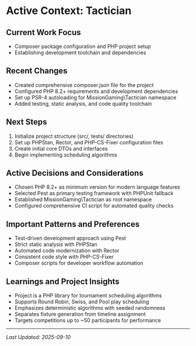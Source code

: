 # Active Context: Tactician

## Current Work Focus
- Composer package configuration and PHP project setup
- Establishing development toolchain and dependencies

## Recent Changes
- Created comprehensive composer.json file for the project
- Configured PHP 8.2+ requirements and development dependencies
- Set up PSR-4 autoloading for MissionGaming\Tactician namespace
- Added testing, static analysis, and code quality toolchain

## Next Steps
1. Initialize project structure (src/, tests/ directories)
2. Set up PHPStan, Rector, and PHP-CS-Fixer configuration files
3. Create initial core DTOs and interfaces
4. Begin implementing scheduling algorithms

## Active Decisions and Considerations
- Chosen PHP 8.2+ as minimum version for modern language features
- Selected Pest as primary testing framework with PHPUnit fallback
- Established MissionGaming\Tactician as root namespace
- Configured comprehensive CI script for automated quality checks

## Important Patterns and Preferences
- Test-driven development approach using Pest
- Strict static analysis with PHPStan
- Automated code modernization with Rector
- Consistent code style with PHP-CS-Fixer
- Composer scripts for developer workflow automation

## Learnings and Project Insights
- Project is a PHP library for tournament scheduling algorithms
- Supports Round Robin, Swiss, and Pool play scheduling
- Emphasizes deterministic algorithms with seeded randomness
- Separates fixture generation from timeline assignment
- Targets competitions up to ~50 participants for performance

---
*Last Updated: 2025-09-10*
